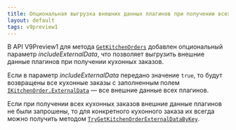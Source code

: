 ```yaml
---
title: Опциональная выгрузка внешних данных плагинов при получении всех кухонных заказов
layout: default
tags: v9preview1
---
```


В API V9Preview1 для метода [`GetKitchenOrders`](https://iiko.github.io/front.api.sdk/v9/html/M_Resto_Front_Api_IOperationService_GetKitchenOrders.htm) добавлен опциональный параметр _includeExternalData_, что позволяет выгрузить внешние данные плагинов при получении кухонных заказов.

Если в параметр _includeExternalData_ передано значение `true`, то будут возвращены все кухонные заказы с заполненным полем [`IKitchenOrder.ExternalData`](https://iiko.github.io/front.api.sdk/v9/html/P_Resto_Front_Api_Data_Kitchen_IKitchenOrder_ExternalData.htm) — все внешние данные всех плагинов.

Если при получении всех кухонных заказов внешние данные плагинов не были запрошены, то для конкретного кухонного заказа их всегда можно получить методом [`TryGetKitchenOrderExternalDataByKey`](https://iiko.github.io/front.api.sdk/v9/html/M_Resto_Front_Api_IOperationService_TryGetKitchenOrderExternalDataByKey.htm).